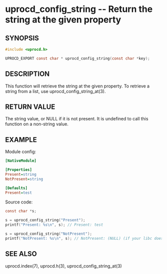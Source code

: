 # uprocd_config_string -- Return the string at the given property

## SYNOPSIS

```c
#include <uprocd.h>

UPROCD_EXPORT const char * uprocd_config_string(const char *key);
```

## DESCRIPTION

This function will retrieve the string at the given property. To retrieve a string from
a list, use uprocd_config_string_at(3).

## RETURN VALUE

The string value, or NULL if it is not present. It is undefined to call this function
on a non-string value.

## EXAMPLE

Module config:

```ini
[NativeModule]

[Properties]
Present=string
NotPresent=string

[Defaults]
Present=test
```

Source code:

```c
const char *s;

s = uprocd_config_string("Present");
printf("Present: %s\n", s); // Present: test

s = uprocd_config_string("NotPresent");
printf("NotPresent: %s\n", s); // NotPresent: (NULL) (if your libc doesn't crash)
```

## SEE ALSO

uprocd.index(7), uprocd.h(3), uprocd_config_string_at(3)
